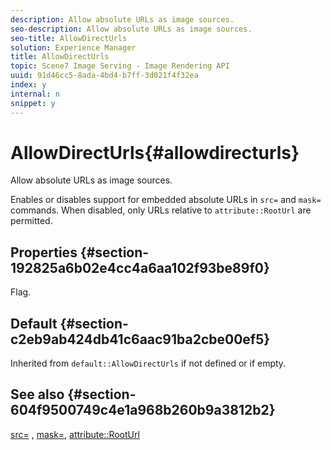 ```yaml
---
description: Allow absolute URLs as image sources.
seo-description: Allow absolute URLs as image sources.
seo-title: AllowDirectUrls
solution: Experience Manager
title: AllowDirectUrls
topic: Scene7 Image Serving - Image Rendering API
uuid: 91d46cc5-8ada-4bd4-b7ff-3d021f4f32ea
index: y
internal: n
snippet: y
---
```


# AllowDirectUrls{#allowdirecturls}

Allow absolute URLs as image sources.

Enables or disables support for embedded absolute URLs in `src=` and `mask=` commands. When disabled, only URLs relative to `attribute::RootUrl` are permitted.

## Properties {#section-192825a6b02e4cc4a6aa102f93be89f0}

Flag.

## Default {#section-c2eb9ab424db41c6aac91ba2cbe00ef5}

Inherited from `default::AllowDirectUrls` if not defined or if empty.

## See also {#section-604f9500749c4e1a968b260b9a3812b2}

[src=](../../../../../is-api/http-ref/image-serving-api-ref/c-http-protocol-reference/c-command-reference/r-src.md#reference-f6506637778c4c69bf106a7924a91ab1) , [mask=](../../../../../is-api/http-ref/image-serving-api-ref/c-http-protocol-reference/c-command-reference/r-mask.md#reference-922254e027404fb890b850e2723ee06e), [attribute::RootUrl](../../../../../is-api/image-catalog/image-serving-api-ref/c-image-catalog-reference/c-attributes-reference/r-rooturl.md#reference-3b0e43881020409cbe642366913cf137) 
